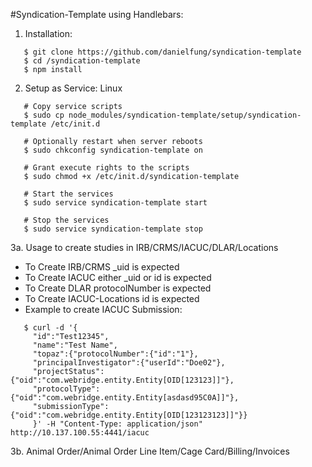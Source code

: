 #Syndication-Template using Handlebars:

1. Installation:
 ```
    $ git clone https://github.com/danielfung/syndication-template
    $ cd /syndication-template
    $ npm install
 ```

2. Setup as Service: Linux
 ```
    # Copy service scripts
    $ sudo cp node_modules/syndication-template/setup/syndication-template /etc/init.d

    # Optionally restart when server reboots
    $ sudo chkconfig syndication-template on

    # Grant execute rights to the scripts
    $ sudo chmod +x /etc/init.d/syndication-template

    # Start the services
    $ sudo service syndication-template start
   
    # Stop the services
    $ sudo service syndication-template stop
 ```

3a. Usage to create studies in IRB/CRMS/IACUC/DLAR/Locations
  - To Create IRB/CRMS _uid is expected
  - To Create IACUC either _uid or id is expected
  - To Create DLAR protocolNumber is expected
  - To Create IACUC-Locations id is expected
  - Example to create IACUC Submission: 
 ```
    $ curl -d '{
      "id":"Test12345",
      "name":"Test Name",
      "topaz":{"protocolNumber":{"id":"1"},
      "principalInvestigator":{"userId":"Doe02"},
      "projectStatus":{"oid":"com.webridge.entity.Entity[OID[123123]]"},
      "protocolType":{"oid":"com.webridge.entity.Entity[asdasd95C0A]]"},
      "submissionType":{"oid":"com.webridge.entity.Entity[OID[123123123]]"}}
      }' -H "Content-Type: application/json" http://10.137.100.55:4441/iacuc
 ```

3b. Animal Order/Animal Order Line Item/Cage Card/Billing/Invoices